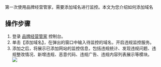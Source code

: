 第一次使用品牌经营管家，需要添加域名进行监控。本文为您介绍如何添加域名




## 操作步骤


1. 登录 [品牌经营管家](https://console.cloud.tencent.com/bma) 控制台。
2. 单击【添加域名】，在弹出的窗口中输入待监控的域名，开启违规监控服务。
3. 添加之后，将展示已添加网站的监控信息，包括违规统计、发现违规问题、违规整改情况、新增违规、恶意代码、违规广告、违规内容列表展示等模块。
![](https://main.qcloudimg.com/raw/423e720e248098c6dd0bc1a83840c818.jpg)
